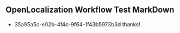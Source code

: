 ## OpenLocalization Workflow Test MarkDown
* 35a95a5c-e02b-4f4c-9f64-1f43b5973b3d 
thanks!

<!--HONumber=Mar16_HO5-->


